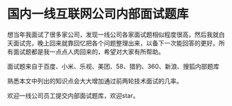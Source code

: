 # 国内一线互联网公司内部面试题库

想当年我面试了很多家公司，发现一线公司各家面试题相似程度很高，然后我就白天面试完，晚上回来就靠回忆把各个问题整理出来，以备下一次能回答的更好。所有面试题都是我一点点人肉回来的，希望对大家有所帮助。

面试题来自于百度、小米、乐视、美团、58、猎豹、360、新浪、搜狐内部题库

熟悉本文中列出的知识点会大大增加通过前两轮技术面试的几率。

欢迎一线公司员工提交内部面试题库，欢迎star。



